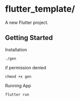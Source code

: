 # flutter_template/

A new Flutter project.

## Getting Started

Installation
```
./gen
```
if permission denied
```
chmod +x gen
```
Running App
```
flutter run
```